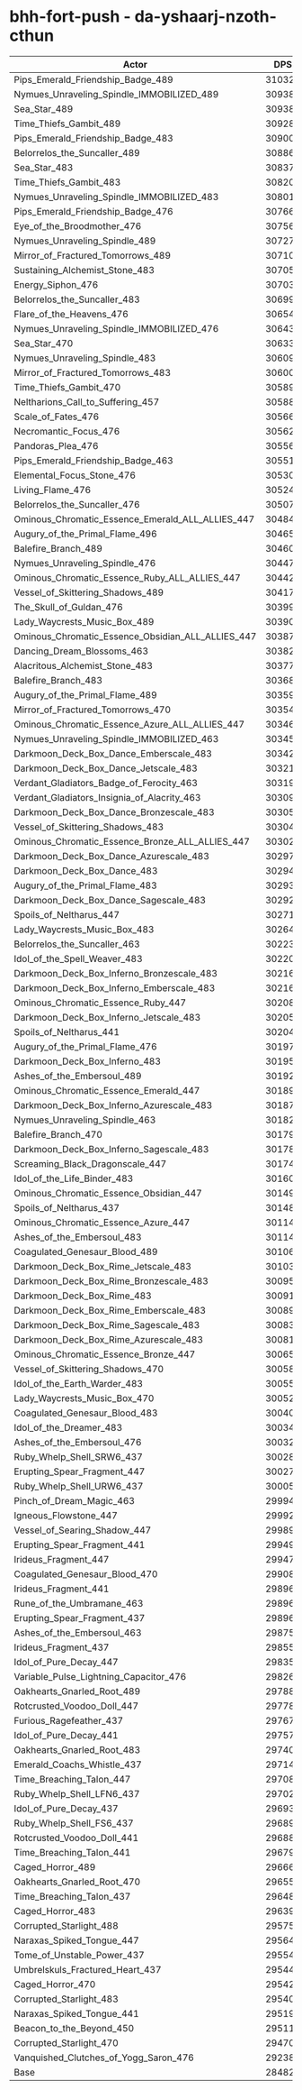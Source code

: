 # bhh-fort-push - da-yshaarj-nzoth-cthun
| Actor | DPS | Increase |
|---|:---:|:---:|
|Pips_Emerald_Friendship_Badge_489|310329|8.95%|
|Nymues_Unraveling_Spindle_IMMOBILIZED_489|309384|8.62%|
|Sea_Star_489|309381|8.62%|
|Time_Thiefs_Gambit_489|309283|8.59%|
|Pips_Emerald_Friendship_Badge_483|309003|8.49%|
|Belorrelos_the_Suncaller_489|308862|8.44%|
|Sea_Star_483|308377|8.27%|
|Time_Thiefs_Gambit_483|308206|8.21%|
|Nymues_Unraveling_Spindle_IMMOBILIZED_483|308015|8.14%|
|Pips_Emerald_Friendship_Badge_476|307668|8.02%|
|Eye_of_the_Broodmother_476|307560|7.98%|
|Nymues_Unraveling_Spindle_489|307271|7.88%|
|Mirror_of_Fractured_Tomorrows_489|307104|7.82%|
|Sustaining_Alchemist_Stone_483|307052|7.80%|
|Energy_Siphon_476|307030|7.80%|
|Belorrelos_the_Suncaller_483|306997|7.78%|
|Flare_of_the_Heavens_476|306545|7.63%|
|Nymues_Unraveling_Spindle_IMMOBILIZED_476|306430|7.59%|
|Sea_Star_470|306330|7.55%|
|Nymues_Unraveling_Spindle_483|306093|7.47%|
|Mirror_of_Fractured_Tomorrows_483|306005|7.44%|
|Time_Thiefs_Gambit_470|305891|7.40%|
|Neltharions_Call_to_Suffering_457|305888|7.40%|
|Scale_of_Fates_476|305666|7.32%|
|Necromantic_Focus_476|305623|7.30%|
|Pandoras_Plea_476|305564|7.28%|
|Pips_Emerald_Friendship_Badge_463|305510|7.26%|
|Elemental_Focus_Stone_476|305309|7.19%|
|Living_Flame_476|305241|7.17%|
|Belorrelos_the_Suncaller_476|305071|7.11%|
|Ominous_Chromatic_Essence_Emerald_ALL_ALLIES_447|304842|7.03%|
|Augury_of_the_Primal_Flame_496|304650|6.96%|
|Balefire_Branch_489|304609|6.95%|
|Nymues_Unraveling_Spindle_476|304474|6.90%|
|Ominous_Chromatic_Essence_Ruby_ALL_ALLIES_447|304425|6.88%|
|Vessel_of_Skittering_Shadows_489|304173|6.79%|
|The_Skull_of_Guldan_476|303995|6.73%|
|Lady_Waycrests_Music_Box_489|303904|6.70%|
|Ominous_Chromatic_Essence_Obsidian_ALL_ALLIES_447|303877|6.69%|
|Dancing_Dream_Blossoms_463|303825|6.67%|
|Alacritous_Alchemist_Stone_483|303778|6.65%|
|Balefire_Branch_483|303683|6.62%|
|Augury_of_the_Primal_Flame_489|303596|6.59%|
|Mirror_of_Fractured_Tomorrows_470|303547|6.57%|
|Ominous_Chromatic_Essence_Azure_ALL_ALLIES_447|303460|6.54%|
|Nymues_Unraveling_Spindle_IMMOBILIZED_463|303459|6.54%|
|Darkmoon_Deck_Box_Dance_Emberscale_483|303423|6.53%|
|Darkmoon_Deck_Box_Dance_Jetscale_483|303214|6.46%|
|Verdant_Gladiators_Badge_of_Ferocity_463|303199|6.45%|
|Verdant_Gladiators_Insignia_of_Alacrity_463|303092|6.41%|
|Darkmoon_Deck_Box_Dance_Bronzescale_483|303057|6.40%|
|Vessel_of_Skittering_Shadows_483|303046|6.40%|
|Ominous_Chromatic_Essence_Bronze_ALL_ALLIES_447|303027|6.39%|
|Darkmoon_Deck_Box_Dance_Azurescale_483|302970|6.37%|
|Darkmoon_Deck_Box_Dance_483|302949|6.36%|
|Augury_of_the_Primal_Flame_483|302935|6.36%|
|Darkmoon_Deck_Box_Dance_Sagescale_483|302925|6.36%|
|Spoils_of_Neltharus_447|302714|6.28%|
|Lady_Waycrests_Music_Box_483|302643|6.26%|
|Belorrelos_the_Suncaller_463|302238|6.11%|
|Idol_of_the_Spell_Weaver_483|302207|6.10%|
|Darkmoon_Deck_Box_Inferno_Bronzescale_483|302169|6.09%|
|Darkmoon_Deck_Box_Inferno_Emberscale_483|302169|6.09%|
|Ominous_Chromatic_Essence_Ruby_447|302082|6.06%|
|Darkmoon_Deck_Box_Inferno_Jetscale_483|302057|6.05%|
|Spoils_of_Neltharus_441|302042|6.05%|
|Augury_of_the_Primal_Flame_476|301975|6.02%|
|Darkmoon_Deck_Box_Inferno_483|301957|6.02%|
|Ashes_of_the_Embersoul_489|301928|6.00%|
|Ominous_Chromatic_Essence_Emerald_447|301896|5.99%|
|Darkmoon_Deck_Box_Inferno_Azurescale_483|301871|5.98%|
|Nymues_Unraveling_Spindle_463|301822|5.97%|
|Balefire_Branch_470|301791|5.96%|
|Darkmoon_Deck_Box_Inferno_Sagescale_483|301784|5.95%|
|Screaming_Black_Dragonscale_447|301746|5.94%|
|Idol_of_the_Life_Binder_483|301602|5.89%|
|Ominous_Chromatic_Essence_Obsidian_447|301492|5.85%|
|Spoils_of_Neltharus_437|301486|5.85%|
|Ominous_Chromatic_Essence_Azure_447|301145|5.73%|
|Ashes_of_the_Embersoul_483|301144|5.73%|
|Coagulated_Genesaur_Blood_489|301068|5.70%|
|Darkmoon_Deck_Box_Rime_Jetscale_483|301031|5.69%|
|Darkmoon_Deck_Box_Rime_Bronzescale_483|300953|5.66%|
|Darkmoon_Deck_Box_Rime_483|300916|5.65%|
|Darkmoon_Deck_Box_Rime_Emberscale_483|300894|5.64%|
|Darkmoon_Deck_Box_Rime_Sagescale_483|300833|5.62%|
|Darkmoon_Deck_Box_Rime_Azurescale_483|300814|5.61%|
|Ominous_Chromatic_Essence_Bronze_447|300656|5.56%|
|Vessel_of_Skittering_Shadows_470|300582|5.53%|
|Idol_of_the_Earth_Warder_483|300551|5.52%|
|Lady_Waycrests_Music_Box_470|300521|5.51%|
|Coagulated_Genesaur_Blood_483|300407|5.47%|
|Idol_of_the_Dreamer_483|300345|5.45%|
|Ashes_of_the_Embersoul_476|300329|5.44%|
|Ruby_Whelp_Shell_SRW6_437|300281|5.43%|
|Erupting_Spear_Fragment_447|300277|5.43%|
|Ruby_Whelp_Shell_URW6_437|300058|5.35%|
|Pinch_of_Dream_Magic_463|299946|5.31%|
|Igneous_Flowstone_447|299926|5.30%|
|Vessel_of_Searing_Shadow_447|299891|5.29%|
|Erupting_Spear_Fragment_441|299499|5.15%|
|Irideus_Fragment_447|299472|5.14%|
|Coagulated_Genesaur_Blood_470|299087|5.01%|
|Irideus_Fragment_441|298968|4.97%|
|Rune_of_the_Umbramane_463|298966|4.97%|
|Erupting_Spear_Fragment_437|298961|4.96%|
|Ashes_of_the_Embersoul_463|298751|4.89%|
|Irideus_Fragment_437|298556|4.82%|
|Idol_of_Pure_Decay_447|298352|4.75%|
|Variable_Pulse_Lightning_Capacitor_476|298260|4.72%|
|Oakhearts_Gnarled_Root_489|297883|4.58%|
|Rotcrusted_Voodoo_Doll_447|297780|4.55%|
|Furious_Ragefeather_437|297672|4.51%|
|Idol_of_Pure_Decay_441|297572|4.48%|
|Oakhearts_Gnarled_Root_483|297406|4.42%|
|Emerald_Coachs_Whistle_437|297144|4.33%|
|Time_Breaching_Talon_447|297083|4.30%|
|Ruby_Whelp_Shell_LFN6_437|297028|4.28%|
|Idol_of_Pure_Decay_437|296938|4.25%|
|Ruby_Whelp_Shell_FS6_437|296899|4.24%|
|Rotcrusted_Voodoo_Doll_441|296886|4.23%|
|Time_Breaching_Talon_441|296797|4.20%|
|Caged_Horror_489|296664|4.16%|
|Oakhearts_Gnarled_Root_470|296551|4.12%|
|Time_Breaching_Talon_437|296485|4.09%|
|Caged_Horror_483|296391|4.06%|
|Corrupted_Starlight_488|295755|3.84%|
|Naraxas_Spiked_Tongue_447|295649|3.80%|
|Tome_of_Unstable_Power_437|295549|3.77%|
|Umbrelskuls_Fractured_Heart_437|295444|3.73%|
|Caged_Horror_470|295421|3.72%|
|Corrupted_Starlight_483|295401|3.71%|
|Naraxas_Spiked_Tongue_441|295197|3.64%|
|Beacon_to_the_Beyond_450|295118|3.61%|
|Corrupted_Starlight_470|294708|3.47%|
|Vanquished_Clutches_of_Yogg_Saron_476|292388|2.66%|
|Base|284824|0.00%|
